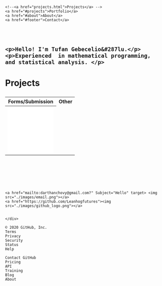 
<!DocTYPE html>
<html lang="en">
<head>
    <meta charset="UTF-8">
    <title>Tufan Portfolio</title>
    <link href ="./resources/index.css" type="text/css"  rel="stylesheet">
    <!--Link JQUERY-->
    <script type="text/javascript" src="jquery-3.2.1.js"></script>
    <script src="./resources/scripts.js"></script>
</head>
<body>

<br>

<br>
<br>
<nav>
<div class="topnav">

    <!--<a href="projects.html">Projects</a> -->
    <a href="#projects">Portfolio</a>
    <a href="#about">About</a>
    <a href="#footer">Contact</a>
</div>
</nav>

<br>
<br>
<h2 class="content">

    <p>Hello! I'm Tufan Gebecelio&#287lu.</p>
    <p>Experienced  in mathematical programming, and statistical analysis. </p>



</h2>



<div id="projects">
<h1 class="projects">
    <p>Projects</p>
</h1>

<table align="center" class="samples">
    <tr>
        <th>Forms/Submission</th>
        <th>Other</th>
    </tr>
    <tr>
        <th><iframe width='150' height='150' src='Burgers.html' frameborder='0'></iframe></th>
    </tr>



</table>

</div>

<br>
<br>
<br>

<br>
<br>
<div class="footer">

    <a href="mailto:darthanchovy@gmail.com?" Subject="Hello" target> <img src="./images/email.png"></a>
    <a href="https://github.com/Leanhogfutures"><img src="./images/github_logo.png"></a>


    </div>

</body>

</html>

    © 2020 GitHub, Inc.
    Terms
    Privacy
    Security
    Status
    Help

    Contact GitHub
    Pricing
    API
    Training
    Blog
    About

